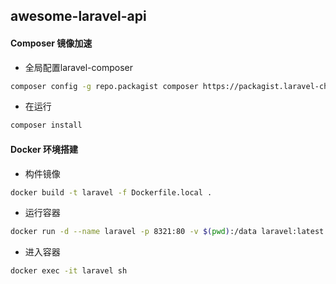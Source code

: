 ## awesome-laravel-api

#### Composer 镜像加速

- 全局配置laravel-composer

```bash
composer config -g repo.packagist composer https://packagist.laravel-china.org
```

- 在运行

```bash
composer install
```

#### Docker 环境搭建

- 构件镜像

```bash
docker build -t laravel -f Dockerfile.local .
```

- 运行容器

```bash
docker run -d --name laravel -p 8321:80 -v $(pwd):/data laravel:latest
```

- 进入容器

```bash
docker exec -it laravel sh
```
